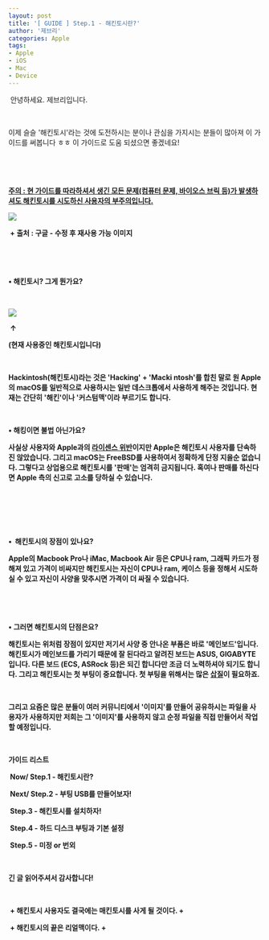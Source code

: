 ```yaml
---
layout: post
title: '[ GUIDE ] Step.1 - 해킨토시란?'
author: '제브리'
categories: Apple
tags:
- Apple
- iOS
- Mac
- Device
---
```



<script> location.href='https://cafe.naver.com/develoid/832209' ; </script>

<p>&nbsp;안녕하세요. 제브리입니다.</p><p>&nbsp;</p><p>이제 슬슬 '해킨토시'라는 것에 도전하시는 분이나 관심을 가지시는 분들이 많아져 이 가이드를 써봅니다 ㅎㅎ 이 가이드로 도움 되셨으면 좋겠네요!</p><p>&nbsp;</p><p>&nbsp;</p><p><span><b><u>주의 : 현 가이드를 따라하셔서 생긴 모든 문제(컴퓨터 문제, 바이오스 브릭 등)가 발생하셔도 해킨토시를 시도하신 사용자의 부주의입니다.</u></b></span></p><p><span><b><u><b></u></b></span></p><p><img src="https://cafeptthumb-phinf.pstatic.net/MjAxODExMDlfODUg/MDAxNTQxNzQ3ODY4Mjcy.-ERwCpNe6HjmBz2ewi0DfHATASz0KmnQektDDb1um-Yg.iCRUNahGdlfUxBJXEFGSbolN9nPzuX8O42C3lHDOYYAg.PNG.xeonbladet/download.png?type=w740"></p><p><span>&nbsp;+ 출처 : 구글 - 수정 후 재사용 가능 이미지</span></p><p>&nbsp;</p><p>&nbsp;</p><p><span><b>• 해킨토시? 그게 뭔가요?</b></span>&nbsp;</p><p>&nbsp;</p><p><img src="https://cafeptthumb-phinf.pstatic.net/MjAxODExMDlfMjkx/MDAxNTQxNzQ3NDE2MDUx.TtUlYB16OpmMCM-_mRHsaXyxYO_Az-l4vtgY6b2zMpMg.xtH3eVFh5O_itlY9NetX4yqQIOWNyoYaFpNZgWVGZeEg.JPEG.xeonbladet/20181109_160907.jpg?type=w740"></p><p>&nbsp;↑</p><p>(현재 사용중인 해킨토시입니다)</p><p>&nbsp;</p><p><span><b>Hackintosh(해킨토시)</b></span>라는 것은 'Hacking' + 'Macki ntosh'를 합친 말로 원 Apple의 macOS를 일반적으로 사용하시는 일반 데스크톱에서 사용하게 해주는 것입니다. 현재는 간단히 '해킨'이나 '커스텀맥'이라 부르기도 합니다.</p><p>&nbsp;</p><p><span><b>•&nbsp;<span>해킹</span>이면 <span>불법</span> 아닌가요?</b></span></p><p>사실상 사용자와 Apple과의 <u>라이센스 위반</u>이지만 Apple은 해킨토시 사용자를 단속하진 않았습니다. 그리고 macOS는 FreeBSD를 사용하여서 정확하게 단정 지을순 없습니다. 그렇다고 상업용으로 해킨토시를 '판매'는 엄격히 금지됩니다. 혹여나 판매를 하신다면 Apple 측의 신고로 고소를 당하실 수 있습니다.</p><p>&nbsp;</p><p>&nbsp;</p><p>&nbsp;</p><p><span><b>•&nbsp; 해킨토시의 <span>장점</span>이 있나요?</b></span></p><p>Apple의 Macbook Pro나 iMac, Macbook Air 등은 CPU나 ram, 그래픽 카드가 정해져 있고 가격이 비싸지만 해킨토시는 자신이 CPU나 ram, 케이스 등을 정해서 시도하실 수 있고 자신이 사양을 맞추시면 가격이 더 싸질 수 있습니다.</p><p>&nbsp;</p><p>&nbsp;</p><p><b><span>• 그러면 해킨토시의 <span>단점<span>은요?</span></span></span></b></p><p><span>해킨토시는 위처럼 장점이 있지만 저기</span>서 사양 중 안나온 부품은 바로 '메인보드'입니다. 해킨토시가 메인보드를 가리기 때문에 잘 된다라고 알려진 보드는 ASUS, GIGABYTE입니다. 다른 보드 (ECS, ASRock 등)은 되긴 합니다만 조금 더 노력하셔야 되기도 합니다. 그리고 해킨토시는 첫 부팅이 중요합니다. 첫 부팅을 위해서는 많은 <u><b>삽질</b></u>이 필요하죠.</p><p>&nbsp;</p><p>그리고 <b><span>요즘은 많은 분들이 여러 커뮤니티에서 '이미지'를 만들어 공유하시는 파일을 사용자가 사용하지만 저희는 그 '이미지'를 사용하지 않고 순정 파일을 직접 만들어서 작업할 예정입니다.&nbsp;</span></b></p><p>&nbsp;</p><p><b><span>가이드 리스트</span></b></p><p>&nbsp;<b><span>Now</span></b>/ <span>Step.1 - 해킨토시란?</span></p><p>&nbsp;<span><b>Next</b></span>/ <span>Step.2 - 부팅 USB를 만들어보자!</span></p><p>&nbsp;<span>Step.3 - 해킨토시를 설치하자!</span></p><p><span>&nbsp;Step.4 - 하드 디스크 부팅과 기본 설정</span></p><p>&nbsp;<span>Step.5 - 미정 or 번외</span></p><p>&nbsp;</p><p>긴 글 읽어주셔서 감사합니다!</p><p>&nbsp;</p><p>&nbsp;+ <span>해킨토시 사용자도 결국에는 매킨토시를 사게 될 것이다</span><span>.</span> +</p><p>&nbsp;+ <span>해킨토시의 끝은 리얼맥이다.</span> +</p>
